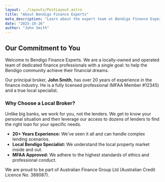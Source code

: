 ```yaml
---
layout: ../layouts/PostLayout.astro
title: "About Bendigo Finance Experts"
meta_description: "Learn about the expert team at Bendigo Finance Experts, our experience, and our commitment to the Bendigo community."
date: "2025-10-26"
author: "John Smith"
---
```


## Our Commitment to You

Welcome to Bendigo Finance Experts. We are a locally-owned and operated team of dedicated finance professionals with a single goal: to help the Bendigo community achieve their financial dreams.

Our principal broker, **John Smith**, has over 20 years of experience in the finance industry. He is a fully licensed professional (MFAA Member #12345) and a true local specialist.

### Why Choose a Local Broker?

Unlike big banks, we work for you, not the lenders. We get to know your personal situation and then leverage our access to dozens of lenders to find the right loan for your specific needs.

-   **20+ Years Experience:** We've seen it all and can handle complex lending scenarios.
-   **Local Bendigo Specialist:** We understand the local property market inside and out.
-   **MFAA Approved:** We adhere to the highest standards of ethics and professional conduct.

We are proud to be part of Australian Finance Group Ltd (Australian Credit Licence No. 389087).
